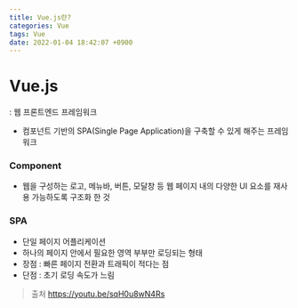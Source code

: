 ```yaml
---
title: Vue.js란?
categories: Vue
tags: Vue
date: 2022-01-04 18:42:07 +0900
---
```


# Vue.js

: 웹 프론트엔드 프레임워크

- 컴포넌트 기반의 SPA(Single Page Application)을 구축할 수 있게 해주는 프레임워크

### Component

- 웹을 구성하는 로고, 메뉴바, 버튼, 모달창 등 웹 페이지 내의 다양한 UI 요소를 재사용 가능하도록 구조화 한 것

### SPA

- 단일 페이지 어플리케이션
- 하나의 페이지 안에서 필요한 영역 부부만 로딩되는 형태
- 장점 : 빠른 페이지 전환과 트래픽이 적다는 점
- 단점 : 초기 로딩 속도가 느림

> 출처
> https://youtu.be/sqH0u8wN4Rs
